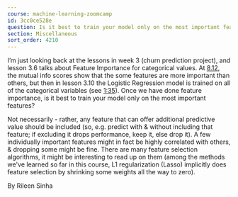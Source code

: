 ```yaml
---
course: machine-learning-zoomcamp
id: 3cc0ce528e
question: Is it best to train your model only on the most important features?
section: Miscellaneous
sort_order: 4210
---
```


I’m just looking back at the lessons in week 3 (churn prediction project), and lesson 3.6 talks about Feature Importance for categorical values. At [8.12](https://youtu.be/_u2YaGT6RN0?list=PL3MmuxUbc_hIhxl5Ji8t4O6lPAOpHaCLR&t=493), the mutual info scores show that the some features are more important than others, but then in lesson 3.10 the Logistic Regression model is trained on all of the categorical variables (see [1:35](https://youtu.be/hae_jXe2fN0?list=PL3MmuxUbc_hIhxl5Ji8t4O6lPAOpHaCLR&t=95)). Once we have done feature importance, is it best to train your model only on the most important features?

Not necessarily - rather, any feature that can offer additional predictive value should be included (so, e.g. predict with & without including that feature; if excluding it drops performance, keep it, else drop it). A few individually important features might in fact be highly correlated with others, & dropping some might be fine. There are many feature selection algorithms, it might be interesting to read up on them (among the methods we've learned so far in this course, L1 regularization (Lasso) implicitly does feature selection by shrinking some weights all the way to zero).

By Rileen Sinha

